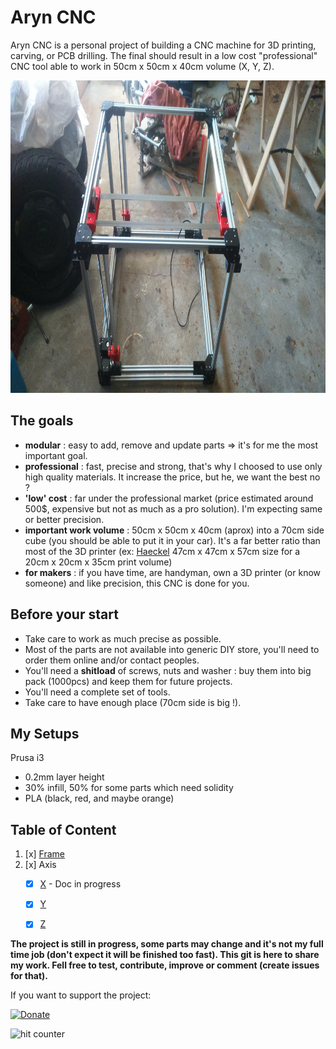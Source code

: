 # Aryn CNC

Aryn CNC is a personal project of building a CNC machine for 3D printing, carving, or PCB drilling.
The final should result in a low cost "professional" CNC tool able to work in 50cm x 50cm x 40cm volume (X, Y, Z).

<a href="./main.jpg"><img src="./main.jpg" height="500"></a>

## The goals
* **modular** : easy to add, remove and update parts => it's for me the most important goal.
* **professional** : fast, precise and strong, that's why I choosed to use only high quality materials. It increase the price, but he, we want the best no ?
* **'low' cost** : far under the professional market (price estimated around 500$, expensive but not as much as a pro solution). I'm expecting same or better precision.
* **important work volume** : 50cm x 50cm x 40cm (aprox) into a 70cm side cube (you should be able to put it in your car). It's a far better ratio than most of the 3D printer (ex: [Haeckel](http://reprap.org/wiki/Haeckel) 47cm x 47cm x 57cm size for a 20cm x 20cm x 35cm print volume)
* **for makers** : if you have time, are handyman, own a 3D printer (or know someone) and like precision, this CNC is done for you.

## Before your start
* Take care to work as much precise as possible.
* Most of the parts are not available into generic DIY store, you'll need to order them online and/or contact peoples.
* You'll need a **shitload** of screws, nuts and washer : buy them into big pack (1000pcs) and keep them for future projects.
* You'll need a complete set of tools.
* Take care to have enough place (70cm side is big !).

## My Setups
Prusa i3
* 0.2mm layer height
* 30% infill, 50% for some parts which need solidity
* PLA (black, red, and maybe orange)

## Table of Content
1. [x] [Frame](./documentation/frame/frame.md)
2. [x] Axis
	* [x] [X](./documentation/x_axis/x_axis.md) - Doc in progress
	* [x] [Y](./documentation/y_axis/y_axis.md)
	* [x] [Z](./documentation/z_axis/z_axis.md)



**The project is still in progress, some parts may change and it's not my full time job (don't expect it will be finished too fast). This git is here to share my work. Fell free to test, contribute, improve or comment (create issues for that).**

If you want to support the project: 

[![Donate](https://img.shields.io/badge/Donate-PayPal-green.svg)](https://www.paypal.com/cgi-bin/webscr?cmd=_s-xclick&hosted_button_id=2ALTQGLD896DQ)

<img src="http://counter9.01counter.com/private/freecounterstat.php?c=9174140203a896ce51aff6a225bbc8cf" border="0" title="hit counter" alt="hit counter">


